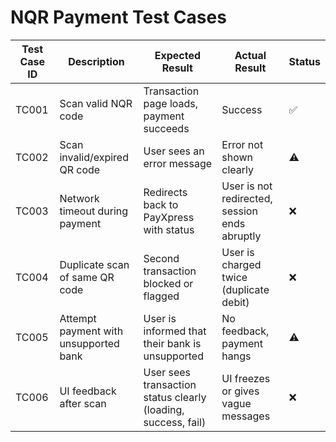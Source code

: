 # NQR Payment Test Cases

| Test Case ID | Description | Expected Result | Actual Result | Status |
|--------------|-------------|------------------|----------------|--------|
| TC001 | Scan valid NQR code | Transaction page loads, payment succeeds | Success | ✅ |
| TC002 | Scan invalid/expired QR code | User sees an error message | Error not shown clearly | ⚠ |
| TC003 | Network timeout during payment | Redirects back to PayXpress with status | User is not redirected, session ends abruptly | ❌ |
| TC004 | Duplicate scan of same QR code | Second transaction blocked or flagged | User is charged twice (duplicate debit) | ❌ |
| TC005 | Attempt payment with unsupported bank | User is informed that their bank is unsupported | No feedback, payment hangs | ⚠ |
| TC006 | UI feedback after scan | User sees transaction status clearly (loading, success, fail) | UI freezes or gives vague messages | ❌ |
